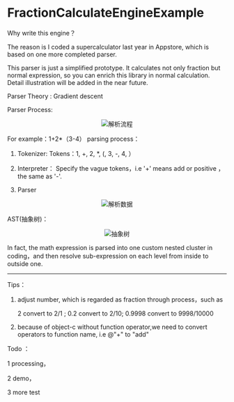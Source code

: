 # FractionCalculateEngineExample
Why write this engine？

The reason is I coded a supercalculator last year in Appstore, which is based on one more completed parser.

This parser is just a simplified prototype. It calculates not only fraction but normal expression, so you can enrich this library in normal calculation. Detail illustration will be added in the near future.

Parser Theory : Gradient descent

Parser Process:
<p align="center" >
  <img src="https://github.com/LMsgSendNilSelf/FractionCalculateEngineExample/blob/master/%E7%B4%A0%E6%9D%90/%E6%B5%81%E7%A8%8B.png" alt="解析流程" title="解析流程">
 
For example：1+2*（3-4） parsing process：

1. Tokenizer:
Tokens：1, +,  2, *, (,  3,  -,  4,  ）

2. Interpreter：
  Specify the vague tokens，i.e '+' means add or positive ，the same as '-'.
 
3. Parser
<p align="center" >
  <img src="https://github.com/LMsgSendNilSelf/FractionCalculateEngineExample/blob/master/%E7%B4%A0%E6%9D%90/parser" alt="解析数据" title="解析数据">
</p>

AST(抽象树)：
<p align="center" >
  <img src="https://github.com/LMsgSendNilSelf/FractionCalculateEngineExample/blob/master/%E7%B4%A0%E6%9D%90/ast.png" alt="抽象树" title="AST">
</p>

In fact, the math expression is parsed into one custom nested cluster in coding，and then resolve sub-expression on each level from inside to outside one.

------------------------------------------------------------------------
Tips：

1. adjust number, which is regarded as fraction through process，such as
  
	2 convert to 2/1 ;
	0.2 convert to 2/10;
	0.9998 convert to 9998/10000

2. because of object-c without function operator,we need to convert operators to function name, i.e @"+" to "add"

Todo ：

1 processing，

2 demo，

3 more test

